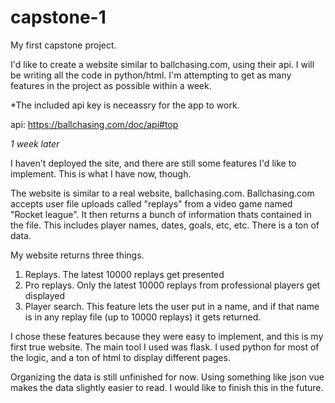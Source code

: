 # capstone-1

My first capstone project.

I'd like to create a website similar to ballchasing.com, using their api. I will be writing all the code in python/html. 
I'm attempting to get as many features in the project as possible within a week.

*The included api key is neceassry for the app to work.

api: https://ballchasing.com/doc/api#top


*1 week later*

I haven't deployed the site, and there are still some features I'd like to implement. This is what I have now, though.

The website is similar to a real website, ballchasing.com. Ballchasing.com accepts user file uploads called "replays" from a video game named "Rocket league". It then returns a bunch of information thats contained in the file. This includes player names, dates, goals, etc, etc. There is a ton of data. 

My website returns three things. 

1. Replays. The latest 10000 replays get presented
2. Pro replays. Only the latest 10000 replays from professional players get displayed
3. Player search. This feature lets the user put in a name, and if that name is in any replay file (up to 10000 replays) it gets returned. 

I chose these features because they were easy to implement, and this is my first true website. 
The main tool I used was flask. I used python for most of the logic, and a ton of html to display different pages.

Organizing the data is still unfinished for now. Using something like json vue makes the data slightly easier to read. 
I would like to finish this in the future. 
